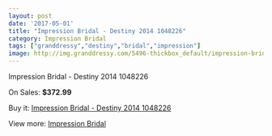 ```yaml
---
layout: post
date: '2017-05-01'
title: "Impression Bridal - Destiny 2014 1048226"
category: Impression Bridal
tags: ["granddressy","destiny","bridal","impression"]
image: http://img.granddressy.com/5496-thickbox_default/impression-bridal-destiny-2014-1048226.jpg
---
```

Impression Bridal - Destiny 2014 1048226

On Sales: **$372.99**
<a href="https://www.granddressy.com/en/impression-bridal/4832-impression-bridal-destiny-2014-1048226.html"><amp-img layout="responsive" width="600" height="600" src="//img.granddressy.com/5496-thickbox_default/impression-bridal-destiny-2014-1048226.jpg" alt="Impression Bridal - Destiny 2014 1048226 0" /></a>

Buy it: [Impression Bridal - Destiny 2014 1048226](https://www.granddressy.com/en/impression-bridal/4832-impression-bridal-destiny-2014-1048226.html "Impression Bridal - Destiny 2014 1048226")

View more: [Impression Bridal](https://www.granddressy.com/en/219-impression-bridal "Impression Bridal")